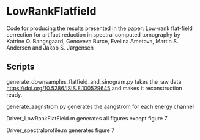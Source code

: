 # LowRankFlatfield

Code for producing the results presented in the paper: Low-rank flat-field correction for artifact reduction in  spectral computed tomography
by Katrine O. Bangsgaard, Genoveva Burce, Evelina Ametova, Martin S. Andersen and Jakob S. Jørgensen


## Scripts
generate_downsamples_flatfield_and_sinogram.py takes the raw data https://doi.org/10.5286/ISIS.E.100529645 and makes it reconstruction ready. 

generate_aagnstrom.py generates the aangstrom for each energy channel

Driver_LowRankFlatField.m generates all figures except figure 7

Driver_spectralprofile.m generates figure 7
